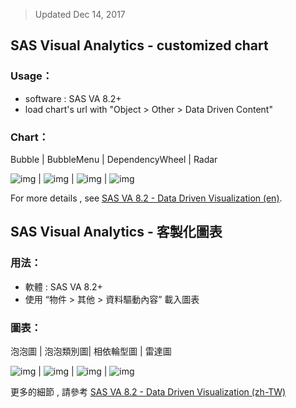 > Updated Dec 14, 2017

## **SAS Visual Analytics - customized chart**

### Usage：
- software : SAS VA 8.2+
- load chart's url with "Object > Other > Data Driven Content"

### Chart：

Bubble | BubbleMenu | DependencyWheel | Radar

![img](./src/img/bubble.png) | ![img](./src/img/bubble_menu.png) | ![img](./src/img/dependency_wheel.png) | ![img](./src/img/radar.png)



For more details , see [SAS VA 8.2 - Data Driven Visualization (en)](http://go.documentation.sas.com/?cdcId=vacdc&cdcVersion=8.2&docsetId=varef&docsetTarget=n109mqtyl6quiun1mwfgtcn2s68b.htm&locale=en).


## **SAS Visual Analytics - 客製化圖表**

### 用法：
- 軟體 : SAS VA 8.2+
- 使用 “物件 > 其他 > 資料驅動內容” 載入圖表

### 圖表：

泡泡圖 | 泡泡類別圖| 相依輪型圖 | 雷達圖

![img](./src/img/bubble.png) | ![img](./src/img/bubble_menu.png) | ![img](./src/img/dependency_wheel.png) | ![img](./src/img/radar.png)



更多的細節 , 請參考 [SAS VA 8.2 - Data Driven Visualization (zh-TW)](http://go.documentation.sas.com/?cdcId=vacdc&cdcVersion=8.2&docsetId=varef&docsetTarget=n109mqtyl6quiun1mwfgtcn2s68b.htm&locale=zh-TW)

